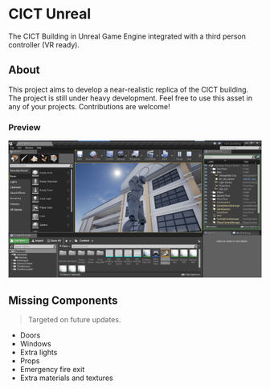 # CICT Unreal
The CICT Building in Unreal Game Engine integrated with a third person controller (VR ready).

## About
This project aims to develop a near-realistic replica of the CICT building. The project is still under heavy development. Feel free to use this asset in any of your projects. Contributions are welcome!

### Preview
![CICT Unreal Snapshot](snap.png "CICT Unreal Snapshot")
## Missing Components
> Targeted on future updates.

* Doors
* Windows
* Extra lights
* Props
* Emergency fire exit
* Extra materials and textures
